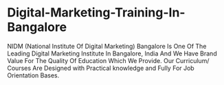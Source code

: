 # Digital-Marketing-Training-In-Bangalore
NIDM (National Institute Of Digital Marketing) Bangalore Is One Of The Leading Digital Marketing Institute In Bangalore, India And We Have Brand Value For The Quality Of Education Which We Provide. Our Curriculum/ Courses Are Designed with Practical knowledge and Fully For Job Orientation Bases.
